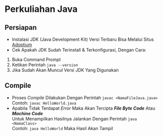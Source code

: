 # Perkuliahan Java

## Persiapan

- Instalasi JDK (Java Development Kit) Versi Terbaru Bisa Melalui Situs [Adoptium](https://adoptium.net/temurin/releases/)
- Cek Apakah JDK Sudah Terinstall & Terkonfigurasi, Dengan Cara:
1. Buka Command Prompt
2. Ketikan Perintah `java --version`
3. Jika Sudah Akan Muncul Versi JDK Yang Digunakan

## Compile

- Proses *Compile* Dilakukan Dengan Perintah `javac <NamaFileJava.java>`
  <br>Contoh: `javac HelloWorld.java`
- Apabila Tidak Terdapat *Error* Maka Akan Tercipta ***File Byte Code*** Atau ***Machine Code***
  <br>Untuk Menampilkan Hasilnya Jalankan Dengan Perintah `java <NamaClass>`
  <br>Contoh: `java HelloWorld` Maka Hasil Akan Tampil
